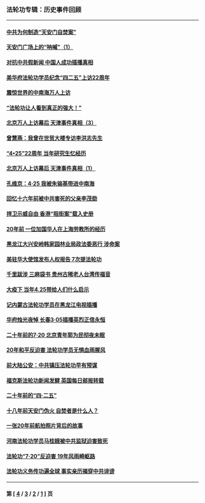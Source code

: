 ### 法轮功专辑：历史事件回顾
---
#### [中共为何制造“天安门自焚案”](../../pages/nf5793/n13183270.md?10080430) 
#### [天安门广场上的“呐喊”（1）](../../pages/nf5793/n13105277.md?10080430) 
#### [对抗中共假新闻 中国人成功插播真相](../../pages/nf5793/n12910618.md?10080430) 
#### [美华府法轮功学员纪念“四二五”上访22周年](../../pages/nf5793/n12904445.md?10080430) 
#### [震惊世界的中南海万人上访](../../pages/nf5793/n12903976.md?10080430) 
#### [“法轮功让人看到真正的强大！”](../../pages/nf5793/n12903195.md?10080430) 
#### [北京万人上访幕后 天津事件真相（3）](../../pages/nf5793/n12902807.md?10080430) 
#### [曾慧燕：我曾在世贸大楼专访李洪志先生](../../pages/nf5793/n12898729.md?10080430) 
#### [“4•25”22周年 当年研究生忆经历](../../pages/nf5793/n12894152.md?10080430) 
#### [北京万人上访幕后 天津事件真相（1）](../../pages/nf5793/n12885174.md?10080430) 
#### [孔维京：4·25 我被朱镕基带进中南海](../../pages/nf5793/n12864987.md?10080430) 
#### [回忆十六年前被中共害死的父亲李茂勋](../../pages/nf5793/n12880270.md?10080430) 
#### [捍卫示威自由 香港“阻街案”载入史册](../../pages/nf5793/n12811245.md?10080430) 
#### [20年前 一位加国华人在上海劳教所的经历](../../pages/nf5793/n12707932.md?10080430) 
#### [黑龙江大兴安岭韩家园林业局政法委恶行 涉命案](../../pages/nf5793/n12622815.md?10080430) 
#### [美驻华大使馆发布人权报告 7次提法轮功](../../pages/nf5793/n12520541.md?10080430) 
#### [千里跋涉 三麻袋书 贵州古稀老人台湾传福音](../../pages/nf5793/n12198750.md?10080430) 
#### [大疫下 当年4.25带给人们什么启示](../../pages/nf5793/n12058565.md?10080430) 
#### [记内蒙古法轮功学员在黑龙江电视插播](../../pages/nf5793/n11699194.md?10080430) 
#### [华府烛光夜悼 长春3·05插播英烈正信永恒](../../pages/nf5793/n11397432.md?10080430) 
#### [二十年前的7·20 北京青年郭为民彻夜未眠](../../pages/nf5793/n11354195.md?10080430) 
#### [20年和平反迫害 法轮功学员无惧血雨腥风](../../pages/nf5793/n11348279.md?10080430) 
#### [前大陆公安：中共镇压法轮功早有预谋](../../pages/nf5793/n11352168.md?10080430) 
#### [福克斯法轮功新闻发酵  英国每日邮报转载](../../pages/nf5793/n11285952.md?10080430) 
#### [二十年前的“四·二五”](../../pages/nf5793/n11207639.md?10080430) 
#### [十八年前天安门伪火 自焚者是什么人？](../../pages/nf5793/n10996556.md?10080430) 
#### [一张20年前航拍照片背后的故事](../../pages/nf5793/n10693797.md?10080430) 
#### [河南法轮功学员马桂娥被中共监狱迫害致死](../../pages/nf5793/n10684974.md?10080430) 
#### [法轮功“7‧20”反迫害 19年风雨崎岖路](../../pages/nf5793/n10570834.md?10080430) 
#### [法轮功义务传功遍全球 事实亲历揭穿中共诽谤](../../pages/nf5793/n10581061.md?10080430) 

---
#### 第 [ [4](./4.md?10080430) / [3](./3.md?10080430) / [2](./2.md?10080430) / [1](./1.md?10080430) ] 页
